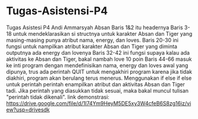 # Tugas-Asistensi-P4
Tugas Asistesi P4 Andi Ammarsyah Absan
Baris 1&2 itu headernya
Baris 3-18 untuk mendeklarasikan si structnya untuk karakter Absan dan Tiger yang masing-masing punya atribut nama, energy, dan loves.
Baris 20-30 ini fungsi untuk nampilkan atribut karakter Absan dan Tiger yang diminta outputnya ada energy dan lovenya
Baris 32-42 ini fungsi supaya kalau ada aktivitas ke Absan dan Tiger, bakal nambah love 10 poin
Baris 44-66 masuk ke inti program dengan mendefinisikan nama, energy dan loves awal yang dipunya, trus ada perintah QUIT untuk mengakhiri program karena jika tidak diakhiri, program akan berulang terus menerus. Menggunakan if else if else untuk perintah perintah enampilkan atribut dan aktivitas Absan dan Tiger tadi. Jika perintah yang diasukkan tidak sesuai, maka bakal muncul tulisan "perintah tidak dikenali". 
link demonstrasi: https://drive.google.com/file/d/1I74Ym9HeyM5DE5xy3W4cfeB6S8zg16iz/view?usp=drivesdk
